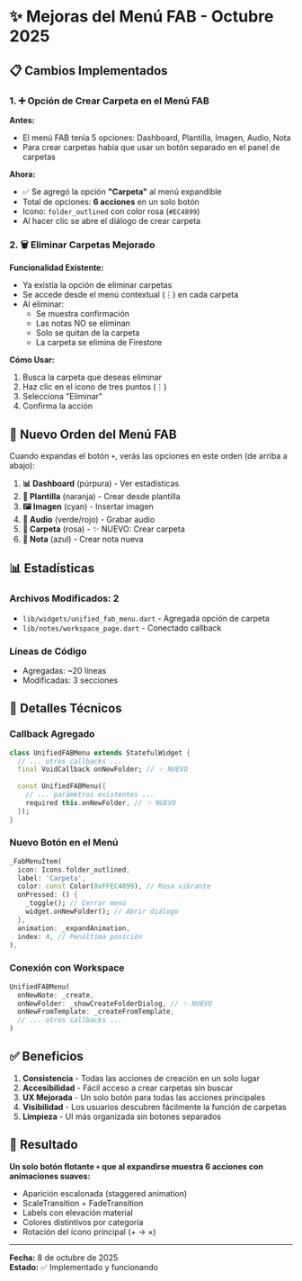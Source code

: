 # ✨ Mejoras del Menú FAB - Octubre 2025

## 📋 Cambios Implementados

### 1. ➕ Opción de Crear Carpeta en el Menú FAB

**Antes:**
- El menú FAB tenía 5 opciones: Dashboard, Plantilla, Imagen, Audio, Nota
- Para crear carpetas había que usar un botón separado en el panel de carpetas

**Ahora:**
- ✅ Se agregó la opción **"Carpeta"** al menú expandible
- Total de opciones: **6 acciones** en un solo botón
- Icono: `folder_outlined` con color rosa (`#EC4899`)
- Al hacer clic se abre el diálogo de crear carpeta

### 2. 🗑️ Eliminar Carpetas Mejorado

**Funcionalidad Existente:**
- Ya existía la opción de eliminar carpetas
- Se accede desde el menú contextual (⋮) en cada carpeta
- Al eliminar:
  - Se muestra confirmación
  - Las notas NO se eliminan
  - Solo se quitan de la carpeta
  - La carpeta se elimina de Firestore

**Cómo Usar:**
1. Busca la carpeta que deseas eliminar
2. Haz clic en el icono de tres puntos (⋮)
3. Selecciona "Eliminar"
4. Confirma la acción

## 🎨 Nuevo Orden del Menú FAB

Cuando expandas el botón `+`, verás las opciones en este orden (de arriba a abajo):

1. **📊 Dashboard** (púrpura) - Ver estadísticas
2. **📄 Plantilla** (naranja) - Crear desde plantilla
3. **🖼️ Imagen** (cyan) - Insertar imagen
4. **🎤 Audio** (verde/rojo) - Grabar audio
5. **📁 Carpeta** (rosa) - ✨ NUEVO: Crear carpeta
6. **📝 Nota** (azul) - Crear nota nueva

## 📊 Estadísticas

### Archivos Modificados: 2
- `lib/widgets/unified_fab_menu.dart` - Agregada opción de carpeta
- `lib/notes/workspace_page.dart` - Conectado callback

### Líneas de Código
- Agregadas: ~20 líneas
- Modificadas: 3 secciones

## 🔧 Detalles Técnicos

### Callback Agregado
```dart
class UnifiedFABMenu extends StatefulWidget {
  // ... otros callbacks ...
  final VoidCallback onNewFolder; // ✨ NUEVO
  
  const UnifiedFABMenu({
    // ... parámetros existentes ...
    required this.onNewFolder, // ✨ NUEVO
  });
}
```

### Nuevo Botón en el Menú
```dart
_FabMenuItem(
  icon: Icons.folder_outlined,
  label: 'Carpeta',
  color: const Color(0xFFEC4899), // Rosa vibrante
  onPressed: () {
    _toggle(); // Cerrar menú
    widget.onNewFolder(); // Abrir diálogo
  },
  animation: _expandAnimation,
  index: 4, // Penúltima posición
),
```

### Conexión con Workspace
```dart
UnifiedFABMenu(
  onNewNote: _create,
  onNewFolder: _showCreateFolderDialog, // ✨ NUEVO
  onNewFromTemplate: _createFromTemplate,
  // ... otros callbacks ...
)
```

## ✅ Beneficios

1. **Consistencia** - Todas las acciones de creación en un solo lugar
2. **Accesibilidad** - Fácil acceso a crear carpetas sin buscar
3. **UX Mejorada** - Un solo botón para todas las acciones principales
4. **Visibilidad** - Los usuarios descubren fácilmente la función de carpetas
5. **Limpieza** - UI más organizada sin botones separados

## 🎯 Resultado

**Un solo botón flotante `+` que al expandirse muestra 6 acciones con animaciones suaves:**
- Aparición escalonada (staggered animation)
- ScaleTransition + FadeTransition
- Labels con elevación material
- Colores distintivos por categoría
- Rotación del ícono principal (+ → ×)

---

**Fecha:** 8 de octubre de 2025  
**Estado:** ✅ Implementado y funcionando
